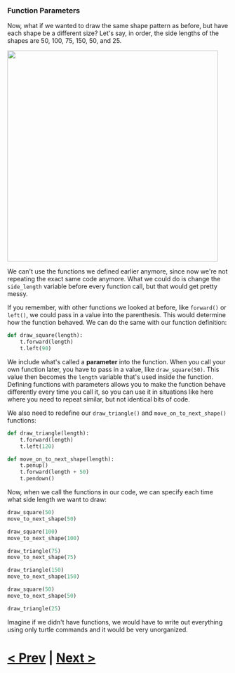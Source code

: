 ### Function Parameters

Now, what if we wanted to draw the same shape pattern as before, but have each shape be a different size? Let's say, in order, the side lengths of the shapes are 50, 100, 75, 150, 50, and 25.

<img src="https://github.com/Kevun1/hillsHacksWorkshop/blob/master/images/squaretrianglepattern3.PNG" width="480">

We can't use the functions we defined earlier anymore, since now we're not repeating the exact same code anymore. What we could do is change the `side_length` variable before every function call, but that would get pretty messy.

If you remember, with other functions we looked at before, like `forward()` or `left()`, we could pass in a value into the parenthesis. This would determine how the function behaved. We can do the same with our function definition:

```python
def draw_square(length):
    t.forward(length)
    t.left(90)
```

We include what's called a **parameter** into the function. When you call your own function later, you have to pass in a value, like `draw_square(50)`. This value then becomes the `length` variable that's used inside the function. Defining functions with parameters allows you to make the function behave differently every time you call it, so you can use it in situations like here where you need to repeat similar, but not identical bits of code.

We also need to redefine our `draw_triangle()` and `move_on_to_next_shape()` functions:

```python
def draw_triangle(length):
    t.forward(length)
    t.left(120)

def move_on_to_next_shape(length):
    t.penup()
    t.forward(length + 50)
    t.pendown()
```

Now, when we call the functions in our code, we can specify each time what side length we want to draw:

```python
draw_square(50)
move_to_next_shape(50)

draw_square(100)
move_to_next_shape(100)

draw_triangle(75)
move_to_next_shape(75)

draw_triangle(150)
move_to_next_shape(150)

draw_square(50)
move_to_next_shape(50)

draw_triangle(25)
```

Imagine if we didn't have functions, we would have to write out everything using only turtle commands and it would be very unorganized.

# [< Prev](https://github.com/Kevun1/hillsHacksWorkshop/blob/master/pages/functions.md) | [Next >]()
